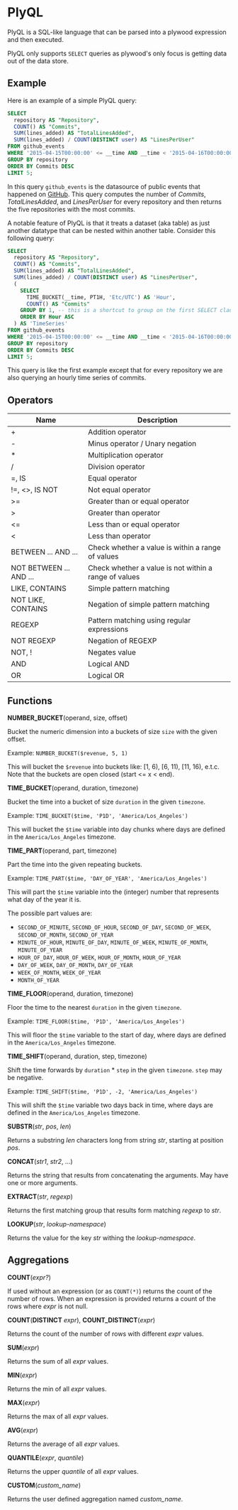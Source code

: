 # PlyQL

PlyQL is a SQL-like language that can be parsed into a plywood expression and then executed.

PlyQL only supports `SELECT` queries as plywood's only focus is getting data out of the data store.

## Example

Here is an example of a simple PlyQL query:

```sql
SELECT
  repository AS "Repository",
  COUNT() AS "Commits",
  SUM(lines_added) AS "TotalLinesAdded",
  SUM(lines_added) / COUNT(DISTINCT user) AS "LinesPerUser"  
FROM github_events
WHERE '2015-04-15T00:00:00' <= __time AND __time < '2015-04-16T00:00:00' AND event_type = "Commit"
GROUP BY repository
ORDER BY Commits DESC
LIMIT 5;
```

In this query `github_events` is the datasource of public events that happened on [GitHub](https://developer.github.com/v3/).
This query computes the number of *Commits*, *TotalLinesAdded*, and *LinesPerUser* for every repository and then returns the five repositories with the most commits.
 
A notable feature of PlyQL is that it treats a dataset (aka table) as just another datatype that can be nested within another table.
Consider this following query:
 
```sql
SELECT
  repository AS "Repository",
  COUNT() AS "Commits",
  SUM(lines_added) AS "TotalLinesAdded",
  SUM(lines_added) / COUNT(DISTINCT user) AS "LinesPerUser",
  (
    SELECT
      TIME_BUCKET(__time, PT1H, 'Etc/UTC') AS 'Hour',
      COUNT() AS "Commits"
    GROUP BY 1, -- this is a shortcut to group on the first SELECT clause
    ORDER BY Hour ASC  
  ) AS 'TimeSeries'
FROM github_events
WHERE '2015-04-15T00:00:00' <= __time AND __time < '2015-04-16T00:00:00' AND event_type = "Commit"
GROUP BY repository
ORDER BY Commits DESC
LIMIT 5;
``` 

This query is like the first example except that for every repository we are also querying an hourly time series of commits.  

## Operators

Name                    | Description
------------------------|-------------------------------------
+                       | Addition operator
-                       | Minus operator / Unary negation
*                       | Multiplication operator
/                       | Division operator
=, IS                   | Equal operator
!=, <>, IS NOT          | Not equal operator
>=                      | Greater than or equal operator
>                       | Greater than operator
<=                      | Less than or equal operator
<                       | Less than operator
BETWEEN ... AND ...     | Check whether a value is within a range of values
NOT BETWEEN ... AND ... | Check whether a value is not within a range of values
LIKE, CONTAINS          | Simple pattern matching
NOT LIKE, CONTAINS      | Negation of simple pattern matching
REGEXP                  | Pattern matching using regular expressions
NOT REGEXP              | Negation of REGEXP
NOT, !                  | Negates value
AND                     | Logical AND
OR                      | Logical OR


## Functions

**NUMBER_BUCKET**(operand, size, offset)

Bucket the numeric dimension into a buckets of size `size` with the given offset.

Example: `NUMBER_BUCKET($revenue, 5, 1)`

This will bucket the `$revenue` into buckets like: [1, 6), [6, 11), [11, 16), e.t.c.
Note that the buckets are open closed (start <= x < end).


**TIME_BUCKET**(operand, duration, timezone)

Bucket the time into a bucket of size `duration` in the given `timezone`.

Example: `TIME_BUCKET($time, 'P1D', 'America/Los_Angeles')`

This will bucket the `$time` variable into day chunks where days are defined in the `America/Los_Angeles` timezone.


**TIME_PART**(operand, part, timezone)

Part the time into the given repeating buckets.

Example: `TIME_PART($time, 'DAY_OF_YEAR', 'America/Los_Angeles')`

This will part the `$time` variable into the (integer) number that represents what day of the year it is.

The possible part values are:

* `SECOND_OF_MINUTE`, `SECOND_OF_HOUR`, `SECOND_OF_DAY`, `SECOND_OF_WEEK`, `SECOND_OF_MONTH`, `SECOND_OF_YEAR`
* `MINUTE_OF_HOUR`, `MINUTE_OF_DAY`, `MINUTE_OF_WEEK`, `MINUTE_OF_MONTH`, `MINUTE_OF_YEAR`
* `HOUR_OF_DAY`, `HOUR_OF_WEEK`, `HOUR_OF_MONTH`, `HOUR_OF_YEAR`
* `DAY_OF_WEEK`, `DAY_OF_MONTH`, `DAY_OF_YEAR`
* `WEEK_OF_MONTH`, `WEEK_OF_YEAR`
* `MONTH_OF_YEAR`


**TIME_FLOOR**(operand, duration, timezone)

Floor the time to the nearest `duration` in the given `timezone`.

Example: `TIME_FLOOR($time, 'P1D', 'America/Los_Angeles')`

This will floor the `$time` variable to the start of day, where days are defined in the `America/Los_Angeles` timezone.


**TIME_SHIFT**(operand, duration, step, timezone)

Shift the time forwards by `duration` * `step` in the given `timezone`.
`step` may be negative.

Example: `TIME_SHIFT($time, 'P1D', -2, 'America/Los_Angeles')`

This will shift the `$time` variable two days back in time, where days are defined in the `America/Los_Angeles` timezone.


**SUBSTR**(*str*, *pos*, *len*)

Returns a substring *len* characters long from string *str*, starting at position *pos*.

**CONCAT**(*str1*, *str2*, ...)

Returns the string that results from concatenating the arguments. May have one or more arguments. 

**EXTRACT**(*str*, *regexp*)

Returns the first matching group that results form matching *regexp* to *str*.

**LOOKUP**(*str*, *lookup-namespace*)

Returns the value for the key *str* withing the *lookup-namespace*.

## Aggregations

**COUNT**(*expr?*)

If used without an expression (or as `COUNT(*)`) returns the count of the number of rows.
When an expression is provided returns a count of the rows where *expr* is not null.
 
**COUNT**(**DISTINCT** *expr*), **COUNT_DISTINCT**(*expr*) 

Returns the count of the number of rows with different *expr* values.

**SUM**(*expr*) 

Returns the sum of all *expr* values.

**MIN**(*expr*) 

Returns the min of all *expr* values.

**MAX**(*expr*) 

Returns the max of all *expr* values.

**AVG**(*expr*)

Returns the average of all *expr* values.

**QUANTILE**(*expr*, *quantile*)

Returns the upper *quantile* of all *expr* values.

**CUSTOM**(*custom_name*)

Returns the user defined aggregation named *custom_name*.
